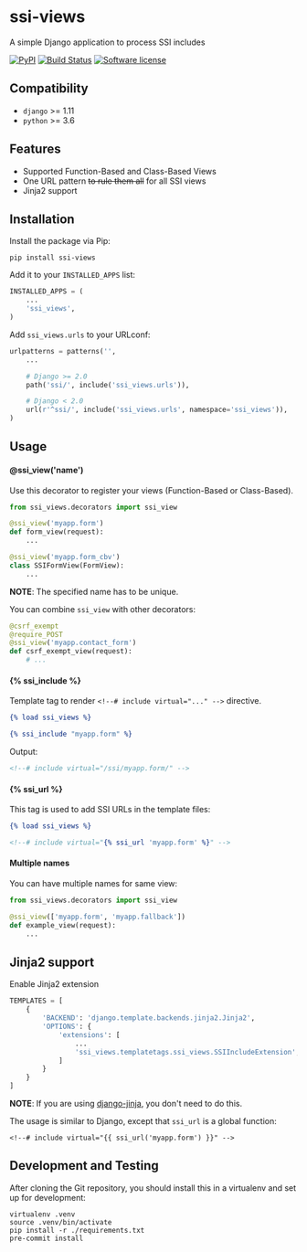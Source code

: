 # ssi-views

A simple Django application to process SSI includes

[![PyPI](https://img.shields.io/pypi/v/ssi-views.svg)](https://pypi.org/project/ssi-views/)
[![Build Status](https://github.com/dldevinc/ssi-views/actions/workflows/tests.yml/badge.svg)](https://github.com/dldevinc/ssi-views)
[![Software license](https://img.shields.io/pypi/l/ssi-views.svg)](https://pypi.org/project/ssi-views/)

## Compatibility

-   `django` >= 1.11
-   `python` >= 3.6

## Features

-   Supported Function-Based and Class-Based Views
-   One URL pattern ~~to rule them all~~ for all SSI views
-   Jinja2 support

## Installation

Install the package via Pip:

```
pip install ssi-views
```

Add it to your `INSTALLED_APPS` list:

```python
INSTALLED_APPS = (
    ...
    'ssi_views',
)
```

Add `ssi_views.urls` to your URLconf:

```python
urlpatterns = patterns('',
    ...

    # Django >= 2.0
    path('ssi/', include('ssi_views.urls')),

    # Django < 2.0
    url(r'^ssi/', include('ssi_views.urls', namespace='ssi_views')),
)
```

## Usage

#### @ssi_view('name')

Use this decorator to register your views (Function-Based or Class-Based).

```python
from ssi_views.decorators import ssi_view

@ssi_view('myapp.form')
def form_view(request):
    ...

@ssi_view('myapp.form_cbv')
class SSIFormView(FormView):
    ...
```

**NOTE**: The specified name has to be unique.

You can combine `ssi_view` with other decorators:

```python
@csrf_exempt
@require_POST
@ssi_view('myapp.contact_form')
def csrf_exempt_view(request):
    # ...
```

#### {% ssi_include %}

Template tag to render `<!--# include virtual="..." -->` directive.

```djangotemplate
{% load ssi_views %}

{% ssi_include "myapp.form" %}
```

Output:

```html
<!--# include virtual="/ssi/myapp.form/" -->
```

#### {% ssi_url %}

This tag is used to add SSI URLs in the template files:

```djangotemplate
{% load ssi_views %}

<!--# include virtual="{% ssi_url 'myapp.form' %}" -->
```

#### Multiple names

You can have multiple names for same view:

```python
from ssi_views.decorators import ssi_view

@ssi_view(['myapp.form', 'myapp.fallback'])
def example_view(request):
    ...
```

## Jinja2 support

Enable Jinja2 extension

```python
TEMPLATES = [
    {
        'BACKEND': 'django.template.backends.jinja2.Jinja2',
        'OPTIONS': {
            'extensions': [
                ...
                'ssi_views.templatetags.ssi_views.SSIIncludeExtension',
            ]
        }
    }
]
```

**NOTE**: If you are using [django-jinja](https://niwinz.github.io/django-jinja/latest/), you don't need to do this.

The usage is similar to Django, except that `ssi_url` is a global function:

```jinja2
<!--# include virtual="{{ ssi_url('myapp.form') }}" -->
```

## Development and Testing

After cloning the Git repository, you should install this
in a virtualenv and set up for development:

```shell script
virtualenv .venv
source .venv/bin/activate
pip install -r ./requirements.txt
pre-commit install
```
